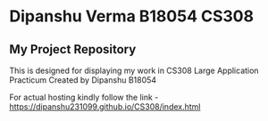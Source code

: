 # Dipanshu Verma B18054 CS308
## My Project Repository
This is designed for displaying my work in CS308 Large Application Practicum
Created by Dipanshu B18054

For actual hosting kindly follow the link - https://dipanshu231099.github.io/CS308/index.html
